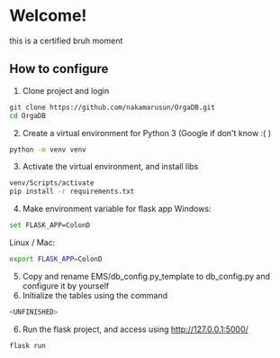 # Welcome!
this is a certified bruh moment

## How to configure
1.  Clone project and login
```bash
git clone https://github.com/nakamarusun/OrgaDB.git
cd OrgaDB
```
2.  Create a virtual environment for Python 3 (Google if don't know :<zero-width space>( )
```bash
python -m venv venv
```

3. Activate the virtual environment, and install libs
```bash
venv/Scripts/activate
pip install -r requirements.txt
```

4. Make environment variable for flask app
Windows:
```bash
set FLASK_APP=ColonD
```
Linux / Mac:
```bash
export FLASK_APP=ColonD
```

5. Copy and rename EMS/db_config.py_template to db_config.py and configure it by yourself
6. Initialize the tables using the command
```bash
<UNFINISHED>
```
6. Run the flask project, and access using http://127.0.0.1:5000/
```bash
flask run
```